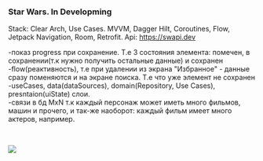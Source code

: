 ### Star Wars. In Developming

Stack: Clear Arch, Use Cases. MVVM, Dagger Hilt, Coroutines, Flow, Jetpack Navigation, Room, Retrofit.
Api: https://swapi.dev

-показ progress при сохранение. Т.е 3 состояния элемента: помечен, в сохранении(т.к нужно получить остальные данные) и сохранен <br/>
-flow(реактивность), т.е при удалении из экрана "Избранное" - данные сразу поменяются и на экране поиска. Т.е что уже элемент не сохранен<br/>
-useCases, data(dataSources), domain(Repository, Use Cases), presntaion(uiState) слои.<br/>
-связи в бд MxN т.к каждый персонаж может иметь много фильмов, машин и прочего, и так-же наоборот: каждый фильм имеет много актеров, например. <br/>

<br/>

![](https://media.giphy.com/media/po9HkUH3VRq3N0Hzyp/giphy.gif)


